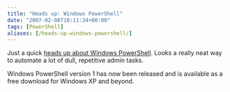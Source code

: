 ```yaml
---
title: "Heads up: Windows PowerShell"
date: "2007-02-08T10:11:34+00:00"
tags: [PowerShell]
aliases: [/heads-up-windows-powershell/]
---
```


Just a quick [heads up about Windows PowerShell](http://www.microsoft.com/windowsserver2003/technologies/management/powershell/default.mspx). Looks a really neat way to automate a lot of dull, repetitive admin tasks.

Windows PowerShell version 1 has now been released and is available as a free download for Windows XP and beyond.
